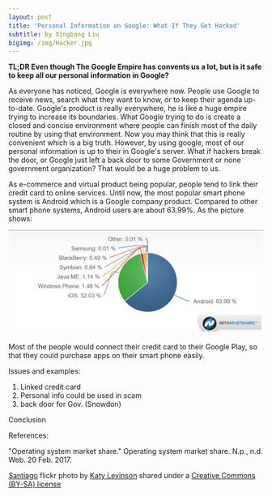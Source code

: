 ```yaml
---
layout: post
title: 'Personal Information on Google: What If They Get Hacked'
subtitle: by Xingbang Liu
bigimg: /img/Hacker.jpg
---
```

**TL;DR Even though The Google Empire has convents us a lot, but is it safe to keep all our personal information in Google?**

As everyone has noticed, Google is everywhere now. People use Google to receive news, search what they want to know, or to keep their agenda up-to-date. Google's product is really everywhere, he is like a huge empire trying to increase its boundaries. What Google trying to do is create a closed and concise environment where people can finish most of the daily routine by using that environment. Now you may think that this is really convenient which is a big truth. However, by using google, most of our personal information is up to their in Google's server. What if hackers break the door, or Google just left a back door to some Government or none government organization? That would be a huge problem to us.

As e-commerce and virtual product being popular, people tend to link their credit card to online services. Until now, the most popular smart phone system is Android which is a Google company product. Compared to other smart phone systems, Android users are about 63.99%. As the picture shows:

![Status of Android users](/img/status.png)

Most of the people would connect their credit card to their Google Play, so that they could purchase apps on their smart phone easily. 

Issues and examples:
1. Linked credit card
2. Personal info could be used in scam
3. back door for Gov. (Snowdon)

Conclusion

References:

"Operating system market share." Operating system market share. N.p., n.d. Web. 20 Feb. 2017.

<a title="Santiago" href="https://flickr.com/photos/katylevinson/6866188762">Santiago</a> flickr photo by <a href="https://flickr.com/people/katylevinson">Katy Levinson</a> shared under a <a href="https://creativecommons.org/licenses/by-sa/2.0/">Creative Commons (BY-SA) license</a>
